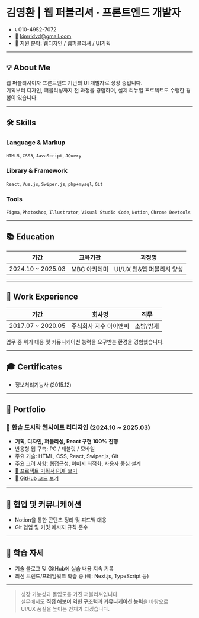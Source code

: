# 김영환 | 웹 퍼블리셔 · 프론트엔드 개발자

- 📞 010-4952-7072  
- 📧 kimridvd@gmail.com
- 🎯 지원 분야: 웹디자인 / 웹퍼블리셔 / UI기획

---

## 💡 About Me

웹 퍼블리셔이자 프론트엔드 기반의 UI 개발자로 성장 중입니다.  
기획부터 디자인, 퍼블리싱까지 전 과정을 경험하며, 실제 리뉴얼 프로젝트도 수행한 경험이 있습니다.

---

## 🛠 Skills

### Language & Markup  
`HTML5`, `CSS3`, `JavaScript`, `JQuery`

### Library & Framework  
`React`, `Vue.js`, `Swiper.js`, `php+mysql`, `Git`

### Tools  
`Figma`, `Photoshop`, `Illustrator`, `Visual Studio Code`, `Notion`, `Chrome Devtools`

---

## 📚 Education

| 기간 | 교육기관 | 과정명 |
|------|----------|--------|
| 2024.10 ~ 2025.03 | MBC 아카데미 | UI/UX 웹&앱 퍼블리셔 양성 |

---

## 🏢 Work Experience

| 기간 | 회사명 | 직무 |
|------|--------|------|
| 2017.07 ~ 2020.05 | 주식회사 지수 아이앤씨 | 소방/방재 |

업무 중 위기 대응 및 커뮤니케이션 능력을 요구받는 환경을 경험했습니다.

---

## 🎓 Certificates

- 정보처리기능사 (2015.12)

---

## 📁 Portfolio

### 🥡 한솥 도시락 웹사이트 리디자인 (2024.10 ~ 2025.03)

- **기획, 디자인, 퍼블리싱, React 구현 100% 진행**
- 반응형 웹 구축: PC / 태블릿 / 모바일
- 주요 기술: HTML, CSS, React, Swiper.js, Git
- 주요 고려 사항: 웹접근성, 이미지 최적화, 사용자 중심 설계
- [📄 프로젝트 기획서 PDF 보기](https://mbccomputer01.ivyro.net/hansot/Hansot_planning_book.pdf)
- [🔗 GitHub 코드 보기](링크)

---

## 🤝 협업 및 커뮤니케이션

- Notion을 통한 콘텐츠 정리 및 피드백 대응  
- Git 협업 및 커밋 메시지 규칙 준수  

---

## 🌱 학습 자세

- 기술 블로그 및 GitHub에 실습 내용 지속 기록  
- 최신 트렌드/프레임워크 학습 중 (예: Next.js, TypeScript 등)

---

> 성장 가능성과 몰입도를 가진 퍼블리셔입니다.  
> 실무에서도 **직접 해보며 익힌 구조력과 커뮤니케이션 능력**을 바탕으로  
> UI/UX 품질을 높이는 인재가 되겠습니다.
